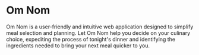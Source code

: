 # Om Nom
Om Nom is a user-friendly and intuitive web application designed to simplify meal selection and planning. Let Om Nom help you decide on your culinary choice, expediting the process of tonight's dinner and identifying the ingredients needed to bring your next meal quicker to you.
